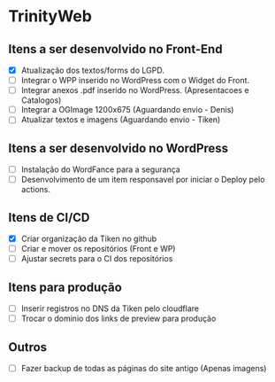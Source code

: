 # TrinityWeb
## Itens a ser desenvolvido no Front-End
- [X] Atualização dos textos/forms do LGPD.
- [ ] Integrar o WPP inserido no WordPress com o Widget do Front.
- [ ] Integrar anexos .pdf inserido no WordPress. (Apresentacoes e Catalogos)
- [ ] Integrar a OGImage 1200x675 (Aguardando envio - Denis)
- [ ] Atualizar textos e imagens (Aguardando envio - Tiken)

## Itens a ser desenvolvido no WordPress
- [ ] Instalação do WordFance para a segurança
- [ ] Desenvolvimento de um item responsavel por iniciar o Deploy pelo actions.

## Itens de CI/CD
- [X] Criar organização da Tiken no github
- [ ] Criar e mover os repositórios (Front e WP)
- [ ] Ajustar secrets para o CI dos repositórios

## Itens para produção
- [ ] Inserir registros no DNS da Tiken pelo cloudflare
- [ ] Trocar o dominio dos links de preview para produção

## Outros
- [ ] Fazer backup de todas as páginas do site antigo (Apenas imagens)